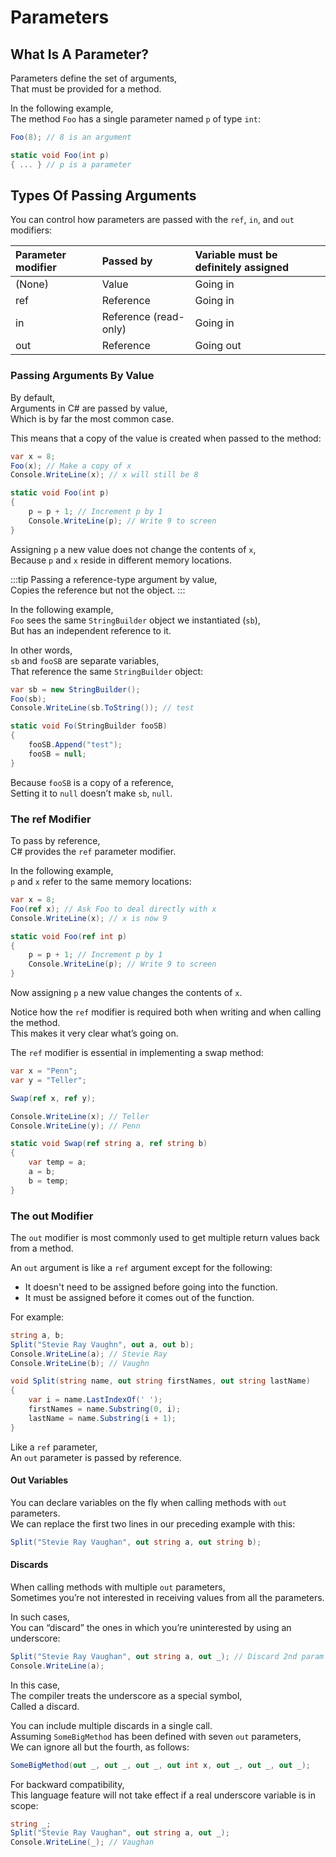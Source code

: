 # Parameters

## What Is A Parameter?

Parameters define the set of arguments,  
That must be provided for a method.

In the following example,  
The method `Foo` has a single parameter named `p` of type `int`:

```cs
Foo(8); // 8 is an argument

static void Foo(int p)
{ ... } // p is a parameter
```

## Types Of Passing Arguments

You can control how parameters are passed with the `ref`, `in`, and `out` modifiers:

| Parameter modifier | Passed by             | Variable must be definitely assigned |
| :----------------- | :-------------------- | :----------------------------------- |
| (None)             | Value                 | Going in                             |
| ref                | Reference             | Going in                             |
| in                 | Reference (read-only) | Going in                             |
| out                | Reference             | Going out                            |

### Passing Arguments By Value

By default,  
Arguments in C# are passed by value,  
Which is by far the most common case.

This means that a copy of the value is created when passed to the method:

```cs
var x = 8;
Foo(x); // Make a copy of x
Console.WriteLine(x); // x will still be 8

static void Foo(int p)
{
    p = p + 1; // Increment p by 1
    Console.WriteLine(p); // Write 9 to screen
}
```

Assigning `p` a new value does not change the contents of `x`,  
Because `p` and `x` reside in different memory locations.

:::tip
Passing a reference-type argument by value,  
Copies the reference but not the object.
:::

In the following example,  
`Foo` sees the same `StringBuilder` object we instantiated (`sb`),  
But has an independent reference to it.

In other words,  
`sb` and `fooSB` are separate variables,  
That reference the same `StringBuilder` object:

```cs
var sb = new StringBuilder();
Foo(sb);
Console.WriteLine(sb.ToString()); // test

static void Fo(StringBuilder fooSB)
{
    fooSB.Append("test");
    fooSB = null;
}
```

Because `fooSB` is a copy of a reference,  
Setting it to `null` doesn’t make `sb`, `null`.

<!-- If `fooSB` was declared and called with the `ref` modifier,  
`sb` would become `null`. -->

### The ref Modifier

To pass by reference,  
C# provides the `ref` parameter modifier.

In the following example,  
`p` and `x` refer to the same memory locations:

```cs
var x = 8;
Foo(ref x); // Ask Foo to deal directly with x
Console.WriteLine(x); // x is now 9

static void Foo(ref int p)
{
    p = p + 1; // Increment p by 1
    Console.WriteLine(p); // Write 9 to screen
}
```

Now assigning `p` a new value changes the contents of `x`.

Notice how the `ref` modifier is required both when writing and when calling the method.  
This makes it very clear what’s going on.

The `ref` modifier is essential in implementing a swap method:

```cs
var x = "Penn";
var y = "Teller";

Swap(ref x, ref y);

Console.WriteLine(x); // Teller
Console.WriteLine(y); // Penn

static void Swap(ref string a, ref string b)
{
    var temp = a;
    a = b;
    b = temp;
}
```

### The out Modifier

The `out` modifier is most commonly used to get multiple return values back from a method.

An `out` argument is like a `ref` argument except for the following:

- It doesn't need to be assigned before going into the function.
- It must be assigned before it comes out of the function.

For example:

```cs
string a, b;
Split("Stevie Ray Vaughn", out a, out b);
Console.WriteLine(a); // Stevie Ray
Console.WriteLine(b); // Vaughn

void Split(string name, out string firstNames, out string lastName)
{
    var i = name.LastIndexOf(' ');
    firstNames = name.Substring(0, i);
    lastName = name.Substring(i + 1);
}
```

Like a `ref` parameter,  
An `out` parameter is passed by reference.

#### Out Variables

You can declare variables on the fly when calling methods with `out` parameters.  
We can replace the first two lines in our preceding example with this:

```cs
Split("Stevie Ray Vaughan", out string a, out string b);
```

#### Discards

When calling methods with multiple `out` parameters,  
Sometimes you’re not interested in receiving values from all the parameters.

In such cases,  
You can “discard” the ones in which you’re uninterested by using an underscore:

```cs
Split("Stevie Ray Vaughan", out string a, out _); // Discard 2nd param
Console.WriteLine(a);
```

In this case,  
The compiler treats the underscore as a special symbol,  
Called a discard.

You can include multiple discards in a single call.  
Assuming `SomeBigMethod` has been defined with seven `out` parameters,  
We can ignore all but the fourth, as follows:

```cs
SomeBigMethod(out _, out _, out _, out int x, out _, out _, out _);
```

For backward compatibility,  
This language feature will not take effect if a real underscore variable is in scope:

```cs
string _;
Split("Stevie Ray Vaughan", out string a, out _);
Console.WriteLine(_); // Vaughan
```
